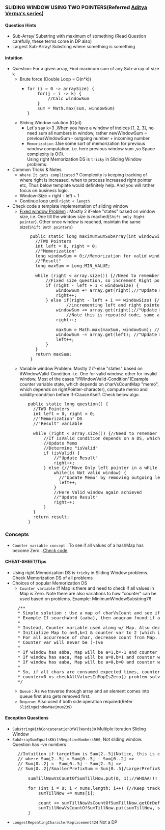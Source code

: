 ### SLIDING WINDOW USING TWO POINTERS(Referred [Aditya Verma's series](https://www.youtube.com/watch?v=EHCGAZBbB88&list=PL_z_8CaSLPWeM8BDJmIYDaoQ5zuwyxnfj&ab_channel=AdityaVerma))

#### Question Hints
- Sub-Array/ Substring with maximum of something (Read Question carefully, these terms come in DP also)
- Largest Sub-Array/ Substring where something is something

#### intuition
- Question: For a given array, Find maximum sum of any Sub-array of size k
  - Brute force (Double Loop = O(n*k))
    - <pre>
      for (i = 0 -> arraySize) {
          for(j = i -> k) {
              //Calc windowSum    
          }
          sum = Math.max(sum, windowSum)
      }
      </pre>
  - Sliding Window solution (O(n))
    - Let's say k=3 ,When you have a window of indices [1, 2, 3], no need sum all numbers in window, rather newWindowSum =  previousWindowSum - outgoing number + incoming number 
    - `Memorization` :Use some sort of memorization for previous window computation, i.e. here previous window sum ,so Space complexity is O(1).<br/>
    Using right Memorization DS is `tricky` in Sliding Window problems.
- Common Tricks & Notes
  - `Where It gets complicated` ? Complexity is keeping tracking of where right is increased, when to process increased right pointer etc, Thus below template would definitely help. And you will rather focus on business logic. 
  - Window-Size = right - left + 1
  - Continue loop until `right < length` 
- Check code a template implementation of sliding window
  - [Fixed window Problem](Practice/src/main/java/com/p2/slidiing/window/fixed/MaxSumSubArrayOfSizeK.java) : Mostly 2 if-else "states" based on window size, i.e. One till the window size is reached(`Shift only Right pointer`). Other once window is reached, maintain the same size(`Shift Both pointers`)
    <pre>
        public static long maximumSumSubArray(int windowSize, List<Integer> array){
          //TWO Pointers
          int left = 0, right = 0;
          //"Memorization"
          long windowSum = 0;//Memorization for valid windows
          //"Result"
          long maxSum = Long.MIN_VALUE;
  
          while (right < array.size()) {//Need to remember this, Outer loop condition
              //Fixed size question, so increment Right pointer until window size is formed
              if (right - left + 1 < windowSize) {
                  windowSum += array.get(right);//"Update Memorization" by adding Right pointer based on Question
                  right++;
              } else if(right - left + 1 == windowSize) {//Once window size achieved, maintain the same size by 
                      //incrementing left and right pointers, This is where window of [left..right] is of size = windowSize
                  windowSum += array.get(right);//"Update Memorization" by adding Right pointer based on Question.
                      //Note this is repeated code, same as that of if() clause logic
                  right++;
  
                  maxSum = Math.max(maxSum, windowSum); //"Result Calculation"
                  windowSum -= array.get(left); //"Update Memorization" by removing Left pointer based on Question
                  left++;
              }
          }
          return maxSum;
        }
    </pre>
  - Variable window Problem: Mostly 2 if-else "states" based on ifWindowValid-Condition. i.e. One for valid window, other for invalid window. Most of the cases "ifWindowValid-Condition"(Example counter variable state, which depends on charVsCountMap "memo", which depends on rightPointer-character), compute memo and validity-condition before If-Clause itself. Check below algo. 
  <pre>
        public static long question() {
          //TWO Pointers
          int left = 0, right = 0;
          //"Memorization" DS 
          //"Result" variable

          while (right < array.size()) {//Need to remember this, Outer loop condition
              //If isValid condition depends on a DS, which depends on right-pointer char. Compute memo & isValid before If-clause
              //Update Memo
              //Determine "isValid"
              if (isValid) {
                  //"Update Result"
                  right++;
              } else {//"Move Only left pointer in a while loop until window is valid again"
                  while(is Not valid window) {
                    //"Update Memo" by removing outgoing left pointer value
                    left++;
                  }
                  //Here Valid window again achieved 
                  //"Update Result"
                  right++;
              }
          }
          return result;
        }
  </pre>

### Concepts
- `Counter variable concept` : To see if all values of a hashMap has become Zero . [Check code](./Practice/src/main/java/com/p2/slidiing/window/fixed/CountOccurrencesOfAnagrams.java)  

#### CHEAT-SHEET/Tips
- Using right Memorization DS is `tricky` in Sliding Window problems. Check Memorization DS of all problems
- Choices of popular Memorization DS
  - `Counter variable` :If Map is there and need to check if all values in Map is Zero. Note there are also variations to how "counter" can be used based on problems. Example: MinimumWindowSubstring76
  <pre>
    /**
    * Simple solution : Use a map of charVsCount and see if all values = respective expected Count.
    * Example If searchWord (aaba), then anagram found if a=3,b=1 map state has reached. This check is costly
    *
    * Instead, Counter variable used along w/ Map. Also decrement instead of incrementing count
    * Initialize Map to a=3,b=1 & counter var to 2 (which is no. of characters)
    * For all occurrence of char, decrease count from Map. But for counter if all chars are consumed expected times, Counter=0
    * Counter var will never be (-)ve
    *
    * If window has abba, Map will be a=1,b=-1 and counter will be =2 (When individual count is -ve, count rather increased)
    * If window has aaca, Map will be a=0,b=1 and counter will be =1 (as only "a" is consumed expected times)
    * If window has aaba, Map will be a=0,b=0 and counter will be =0 (as "a","b" both is consumed expected times)
    *
    * So, if all chars are consumed expected times, counter=0 and counter var will never be (-)ve
    * counter=0 vs checkAllValuesInMapIsZero() problem solved
    */
  </pre>
  - `Queue` : As we traverse through array and an element comes into queue first also gets removed first.<br/> 
  - `Dequeue`: Also used if both side operation required(Refer `SlidingWindowMaximum239`)

#### Exception Questions
- `SubstringWithConcatenationOfAllWords30` Multiple iteration Sliding Window
- `SubArraySumEqualsKWithNegativeNumbers560`, Not sliding window. Question has -ve numbers
  <pre>
    //Intuition if targetSum is Sum[2..5](Notice, this is continuous), Then There are Sum[0..5] & Sum[0..2]
    // where Sum[2..5] = Sum[0..5] - Sum[0..2] =>
    // Sum[0..2] =  Sum[0..5] - Sum[2..5] =>
    // Sum[0..2]/SmallerPrefixSum = Sum[0..5]/LargerPrefixSum - TargetSum

        sumTillNowVsCountOfSumTillNow.put(0, 1);//WHOAA!!! If TargetSum itself is present in the Array

        for (int i = 0; i < nums.length; i++) {//Keep tracking sumTillNow count, And check if any previous sumTillNow existed with targetSum difference
            sumTillNow += nums[i];

            count += sumTillNowVsCountOfSumTillNow.getOrDefault(sumTillNow - targetSum, 0);
            sumTillNowVsCountOfSumTillNow.put(sumTillNow, sumTillNowVsCountOfSumTillNow.getOrDefault(sumTillNow, 0) + 1);
        }
  </pre>
- `LongestRepeatingCharacterReplacement424` Not a DP
